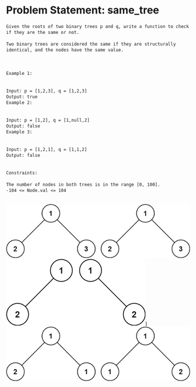 # Problem Statement: same_tree
```
Given the roots of two binary trees p and q, write a function to check if they are the same or not.

Two binary trees are considered the same if they are structurally identical, and the nodes have the same value.



Example 1:


Input: p = [1,2,3], q = [1,2,3]
Output: true
Example 2:


Input: p = [1,2], q = [1,null,2]
Output: false
Example 3:


Input: p = [1,2,1], q = [1,1,2]
Output: false


Constraints:

The number of nodes in both trees is in the range [0, 100].
-104 <= Node.val <= 104


```
![](image.png)
![alt text](image-1.png))
![alt text](image-2.png)
